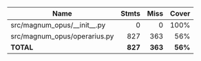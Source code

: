 | Name                             |    Stmts |     Miss |   Cover |
|--------------------------------- | -------: | -------: | ------: |
| src/magnum\_opus/\_\_init\_\_.py |        0 |        0 |    100% |
| src/magnum\_opus/operarius.py    |      827 |      363 |     56% |
|                        **TOTAL** |  **827** |  **363** | **56%** |
